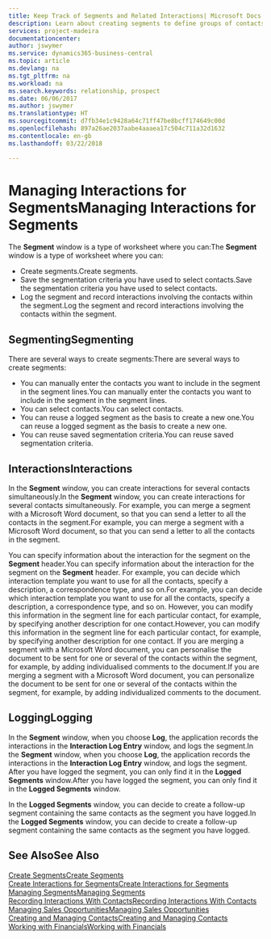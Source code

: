 ```yaml
---
title: Keep Track of Segments and Related Interactions| Microsoft Docs
description: Learn about creating segments to define groups of contacts and specifying interactions for segments.
services: project-madeira
documentationcenter: 
author: jswymer
ms.service: dynamics365-business-central
ms.topic: article
ms.devlang: na
ms.tgt_pltfrm: na
ms.workload: na
ms.search.keywords: relationship, prospect
ms.date: 06/06/2017
ms.author: jswymer
ms.translationtype: HT
ms.sourcegitcommit: d7fb34e1c9428a64c71ff47be8bcff174649c00d
ms.openlocfilehash: 897a26ae2037aabe4aaaea17c504c711a32d1632
ms.contentlocale: en-gb
ms.lasthandoff: 03/22/2018

---
```

# <a name="managing-interactions-for-segments"></a><span data-ttu-id="0380a-103">Managing Interactions for Segments</span><span class="sxs-lookup"><span data-stu-id="0380a-103">Managing Interactions for Segments</span></span>
<span data-ttu-id="0380a-104">The **Segment** window is a type of worksheet where you can:</span><span class="sxs-lookup"><span data-stu-id="0380a-104">The **Segment** window is a type of worksheet where you can:</span></span>

* <span data-ttu-id="0380a-105">Create segments.</span><span class="sxs-lookup"><span data-stu-id="0380a-105">Create segments.</span></span>
* <span data-ttu-id="0380a-106">Save the segmentation criteria you have used to select contacts.</span><span class="sxs-lookup"><span data-stu-id="0380a-106">Save the segmentation criteria you have used to select contacts.</span></span>
* <span data-ttu-id="0380a-107">Log the segment and record interactions involving the contacts within the segment.</span><span class="sxs-lookup"><span data-stu-id="0380a-107">Log the segment and record interactions involving the contacts within the segment.</span></span>

## <a name="segmenting"></a><span data-ttu-id="0380a-108">Segmenting</span><span class="sxs-lookup"><span data-stu-id="0380a-108">Segmenting</span></span>
<span data-ttu-id="0380a-109">There are several ways to create segments:</span><span class="sxs-lookup"><span data-stu-id="0380a-109">There are several ways to create segments:</span></span>

* <span data-ttu-id="0380a-110">You can manually enter the contacts you want to include in the segment in the segment lines.</span><span class="sxs-lookup"><span data-stu-id="0380a-110">You can manually enter the contacts you want to include in the segment in the segment lines.</span></span>
* <span data-ttu-id="0380a-111">You can select contacts.</span><span class="sxs-lookup"><span data-stu-id="0380a-111">You can select contacts.</span></span>
* <span data-ttu-id="0380a-112">You can reuse a logged segment as the basis to create a new one.</span><span class="sxs-lookup"><span data-stu-id="0380a-112">You can reuse a logged segment as the basis to create a new one.</span></span>
* <span data-ttu-id="0380a-113">You can reuse saved segmentation criteria.</span><span class="sxs-lookup"><span data-stu-id="0380a-113">You can reuse saved segmentation criteria.</span></span>

## <a name="interactions"></a><span data-ttu-id="0380a-114">Interactions</span><span class="sxs-lookup"><span data-stu-id="0380a-114">Interactions</span></span>
<span data-ttu-id="0380a-115">In the **Segment** window, you can create interactions for several contacts simultaneously.</span><span class="sxs-lookup"><span data-stu-id="0380a-115">In the **Segment** window, you can create interactions for several contacts simultaneously.</span></span> <span data-ttu-id="0380a-116">For example, you can merge a segment with a Microsoft Word document, so that you can send a letter to all the contacts in the segment.</span><span class="sxs-lookup"><span data-stu-id="0380a-116">For example, you can merge a segment with a Microsoft Word document, so that you can send a letter to all the contacts in the segment.</span></span>

<span data-ttu-id="0380a-117">You can specify information about the interaction for the segment on the **Segment** header.</span><span class="sxs-lookup"><span data-stu-id="0380a-117">You can specify information about the interaction for the segment on the **Segment** header.</span></span> <span data-ttu-id="0380a-118">For example, you can decide which interaction template you want to use for all the contacts, specify a description, a correspondence type, and so on.</span><span class="sxs-lookup"><span data-stu-id="0380a-118">For example, you can decide which interaction template you want to use for all the contacts, specify a description, a correspondence type, and so on.</span></span> <span data-ttu-id="0380a-119">However, you can modify this information in the segment line for each particular contact, for example, by specifying another description for one contact.</span><span class="sxs-lookup"><span data-stu-id="0380a-119">However, you can modify this information in the segment line for each particular contact, for example, by specifying another description for one contact.</span></span> <span data-ttu-id="0380a-120">If you are merging a segment with a Microsoft Word document, you can personalise the document to be sent for one or several of the contacts within the segment, for example, by adding individualised comments to the document.</span><span class="sxs-lookup"><span data-stu-id="0380a-120">If you are merging a segment with a Microsoft Word document, you can personalize the document to be sent for one or several of the contacts within the segment, for example, by adding individualized comments to the document.</span></span>

## <a name="logging"></a><span data-ttu-id="0380a-121">Logging</span><span class="sxs-lookup"><span data-stu-id="0380a-121">Logging</span></span>
<span data-ttu-id="0380a-122">In the **Segment** window, when you choose **Log**, the application records the interactions in the **Interaction Log Entry** window, and logs the segment.</span><span class="sxs-lookup"><span data-stu-id="0380a-122">In the **Segment** window, when you choose **Log**, the application records the interactions in the **Interaction Log Entry** window, and logs the segment.</span></span> <span data-ttu-id="0380a-123">After you have logged the segment, you can only find it in the **Logged Segments** window.</span><span class="sxs-lookup"><span data-stu-id="0380a-123">After you have logged the segment, you can only find it in the **Logged Segments** window.</span></span>

<span data-ttu-id="0380a-124">In the **Logged Segments** window, you can decide to create a follow-up segment containing the same contacts as the segment you have logged.</span><span class="sxs-lookup"><span data-stu-id="0380a-124">In the **Logged Segments** window, you can decide to create a follow-up segment containing the same contacts as the segment you have logged.</span></span>

## <a name="see-also"></a><span data-ttu-id="0380a-125">See Also</span><span class="sxs-lookup"><span data-stu-id="0380a-125">See Also</span></span>
[<span data-ttu-id="0380a-126">Create Segments</span><span class="sxs-lookup"><span data-stu-id="0380a-126">Create Segments</span></span>](marketing-how-create-segment.md)  
[<span data-ttu-id="0380a-127">Create Interactions for Segments</span><span class="sxs-lookup"><span data-stu-id="0380a-127">Create Interactions for Segments</span></span>](marketing-how-create-interactions.md)  
[<span data-ttu-id="0380a-128">Managing Segments</span><span class="sxs-lookup"><span data-stu-id="0380a-128">Managing Segments</span></span>](marketing-segments.md)  
[<span data-ttu-id="0380a-129">Recording Interactions With Contacts</span><span class="sxs-lookup"><span data-stu-id="0380a-129">Recording Interactions With Contacts</span></span>](marketing-interactions.md)  
[<span data-ttu-id="0380a-130">Managing Sales Opportunities</span><span class="sxs-lookup"><span data-stu-id="0380a-130">Managing Sales Opportunities</span></span>](marketing-manage-sales-opportunities.md)  
[<span data-ttu-id="0380a-131">Creating and Managing Contacts</span><span class="sxs-lookup"><span data-stu-id="0380a-131">Creating and Managing Contacts</span></span>](marketing-contacts.md)  
[<span data-ttu-id="0380a-132">Working with Financials</span><span class="sxs-lookup"><span data-stu-id="0380a-132">Working with Financials</span></span>](ui-work-product.md)

